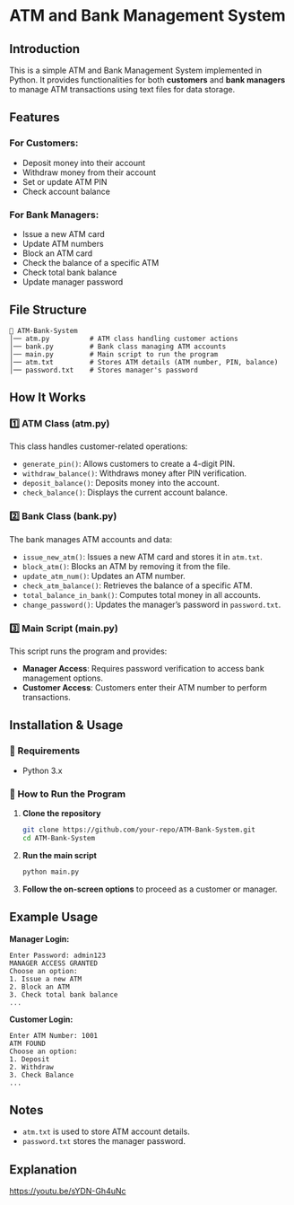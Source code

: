 # ATM and Bank Management System

## Introduction
This is a simple ATM and Bank Management System implemented in Python. It provides functionalities for both **customers** and **bank managers** to manage ATM transactions using text files for data storage.

## Features
### **For Customers:**
- Deposit money into their account
- Withdraw money from their account
- Set or update ATM PIN
- Check account balance

### **For Bank Managers:**
- Issue a new ATM card
- Update ATM numbers
- Block an ATM card
- Check the balance of a specific ATM
- Check total bank balance
- Update manager password

## File Structure
```
📂 ATM-Bank-System
│── atm.py          # ATM class handling customer actions
│── bank.py         # Bank class managing ATM accounts
│── main.py         # Main script to run the program
│── atm.txt         # Stores ATM details (ATM number, PIN, balance)
│── password.txt    # Stores manager's password
```

## How It Works
### **1️⃣ ATM Class (atm.py)**
This class handles customer-related operations:
- `generate_pin()`: Allows customers to create a 4-digit PIN.
- `withdraw_balance()`: Withdraws money after PIN verification.
- `deposit_balance()`: Deposits money into the account.
- `check_balance()`: Displays the current account balance.

### **2️⃣ Bank Class (bank.py)**
The bank manages ATM accounts and data:
- `issue_new_atm()`: Issues a new ATM card and stores it in `atm.txt`.
- `block_atm()`: Blocks an ATM by removing it from the file.
- `update_atm_num()`: Updates an ATM number.
- `check_atm_balance()`: Retrieves the balance of a specific ATM.
- `total_balance_in_bank()`: Computes total money in all accounts.
- `change_password()`: Updates the manager’s password in `password.txt`.

### **3️⃣ Main Script (main.py)**
This script runs the program and provides:
- **Manager Access**: Requires password verification to access bank management options.
- **Customer Access**: Customers enter their ATM number to perform transactions.

## Installation & Usage
### **🔹 Requirements**
- Python 3.x

### **🔹 How to Run the Program**
1. **Clone the repository**
   ```sh
   git clone https://github.com/your-repo/ATM-Bank-System.git
   cd ATM-Bank-System
   ```
2. **Run the main script**
   ```sh
   python main.py
   ```
3. **Follow the on-screen options** to proceed as a customer or manager.

## Example Usage
**Manager Login:**
```
Enter Password: admin123
MANAGER ACCESS GRANTED
Choose an option:
1. Issue a new ATM
2. Block an ATM
3. Check total bank balance
...
```

**Customer Login:**
```
Enter ATM Number: 1001
ATM FOUND
Choose an option:
1. Deposit
2. Withdraw
3. Check Balance
...
```

## Notes
- `atm.txt` is used to store ATM account details.
- `password.txt` stores the manager password.

## Explanation
https://youtu.be/sYDN-Gh4uNc



